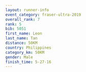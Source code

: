 ```yaml
---
layout: runner-info 
event_category: fraser-ultra-2019 
overall_rank: 7
rank: 5
bib: 5051
first_name: Leon
last_name: Tan
distance: 50KM
country: Philippines
category_km: 50KM
gender: Male
finish_time: 5-27-16
---
```

